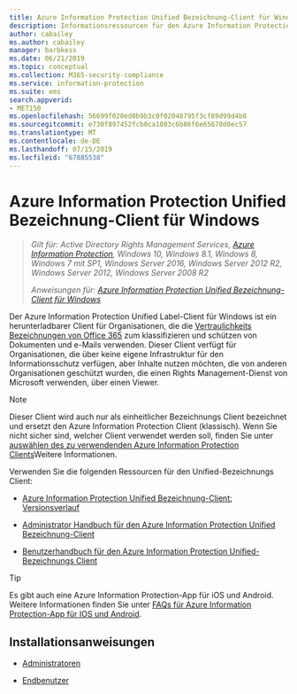 ```yaml
---
title: Azure Information Protection Unified Bezeichnung-Client für Windows
description: Informationsressourcen für den Azure Information Protection Unified-Bezeichnungs Client für Windows.
author: cabailey
ms.author: cabailey
manager: barbkess
ms.date: 06/21/2019
ms.topic: conceptual
ms.collection: M365-security-compliance
ms.service: information-protection
ms.suite: ems
search.appverid:
- MET150
ms.openlocfilehash: 56699f020ed8b9b3c0f02048795f3cf89d99d4b8
ms.sourcegitcommit: e730f897452fcb0ca1003c6b86f6e65678d0ec57
ms.translationtype: MT
ms.contentlocale: de-DE
ms.lasthandoff: 07/15/2019
ms.locfileid: "67885538"
---
```

# <a name="azure-information-protection-unified-labeling-client-for-windows"></a>Azure Information Protection Unified Bezeichnung-Client für Windows

>*Gilt für: Active Directory Rights Management Services, [Azure Information Protection](https://azure.microsoft.com/pricing/details/information-protection), Windows 10, Windows 8.1, Windows 8, Windows 7 mit SP1, Windows Server 2016, Windows Server 2012 R2, Windows Server 2012, Windows Server 2008 R2*
>
> *Anweisungen für: [Azure Information Protection Unified Bezeichnung-Client für Windows](../faqs.md#whats-the-difference-between-the-azure-information-protection-client-and-the-azure-information-protection-unified-labeling-client)*

Der Azure Information Protection Unified Label-Client für Windows ist ein herunterladbarer Client für Organisationen, die die [Vertraulichkeits Bezeichnungen von Office 365](https://docs.microsoft.com/Office365/SecurityCompliance/sensitivity-labels) zum klassifizieren und schützen von Dokumenten und e-Mails verwenden. Dieser Client verfügt für Organisationen, die über keine eigene Infrastruktur für den Informationsschutz verfügen, aber Inhalte nutzen möchten, die von anderen Organisationen geschützt wurden, die einen Rights Management-Dienst von Microsoft verwenden, über einen Viewer.

> [!NOTE]
> Dieser Client wird auch nur als einheitlicher Bezeichnungs Client bezeichnet und ersetzt den Azure Information Protection Client (klassisch). Wenn Sie nicht sicher sind, welcher Client verwendet werden soll, finden Sie unter [auswählen des zu verwendenden Azure Information Protection Clients](use-client.md#choose-which-azure-information-protection-client-to-use)Weitere Informationen.

Verwenden Sie die folgenden Ressourcen für den Unified-Bezeichnungs Client:

- [Azure Information Protection Unified Bezeichnung-Client: Versionsverlauf](unifiedlabelingclient-version-release-history.md)

- [Administrator Handbuch für den Azure Information Protection Unified Bezeichnung-Client](clientv2-admin-guide.md)

- [Benutzerhandbuch für den Azure Information Protection Unified-Bezeichnungs Client](clientv2-user-guide.md)

> [!TIP]
> Es gibt auch eine Azure Information Protection-App für iOS und Android. Weitere Informationen finden Sie unter [FAQs für Azure Information Protection-App für IOS und Android](mobile-app-faq.md).

## <a name="install-instructions"></a>Installationsanweisungen

- [Administratoren](clientv2-admin-guide-install.md)

- [Endbenutzer](install-unifiedlabelingclient-app.md)
